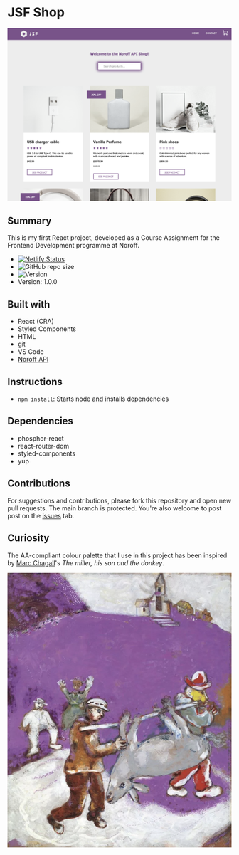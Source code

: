 # JSF Shop

![Homepage screenshot](./src/assets/screenshot.png)

## Summary

This is my first React project, developed as a Course Assignment for the Frontend Development programme at Noroff.

- [![Netlify Status](https://api.netlify.com/api/v1/badges/b52e5475-33ab-40e8-af26-4014be6167c6/deploy-status)](https://app.netlify.com/sites/jsf-shop/deploys)
- ![GitHub repo size](https://img.shields.io/github/repo-size/NehGuk/social-media-client-hk?style=plastic)
- ![Version](/github/release/NehGuk/noroff-shop)
- Version: 1.0.0

## Built with

- React (CRA)
- Styled Components
- HTML
- git
- VS Code
- [Noroff API](https://docs.noroff.dev/)

## Instructions

- `npm install`: Starts node and installs dependencies

## Dependencies

- phosphor-react
- react-router-dom
- styled-components
- yup

## Contributions

For suggestions and contributions, please fork this repository and open new pull requests. The main branch is protected. You're also welcome to post post on the [issues](https://github.com/NehGuk/noroff-shop/issues) tab.

## Curiosity

The AA-compliant colour palette that I use in this project has been inspired by [Marc Chagall](https://en.wikipedia.org/wiki/Marc_Chagall)'s _The miller, his son and the donkey_.

![Homepage screenshot](./src/assets/marc-chagall-the-miller-his-son-and-the-donkey.png)
